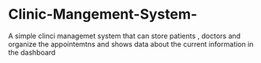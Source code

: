 # Clinic-Mangement-System-
A simple clinci managemet system that can store patients , doctors and  organize the appointemtns and shows data about the current information in the dashboard 

